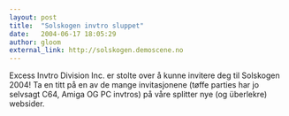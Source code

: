 ```yaml
---
layout: post
title:  "Solskogen invtro sluppet"
date:   2004-06-17 18:05:29
author: gloom
external_link: http://solskogen.demoscene.no
---
```

Excess Invtro Division Inc. er stolte over å kunne invitere deg til
Solskogen 2004! Ta en titt på en av de mange invitasjonene (tøffe
parties har jo selvsagt C64, Amiga OG PC invtros) på våre splitter nye
(og überlekre) websider.

